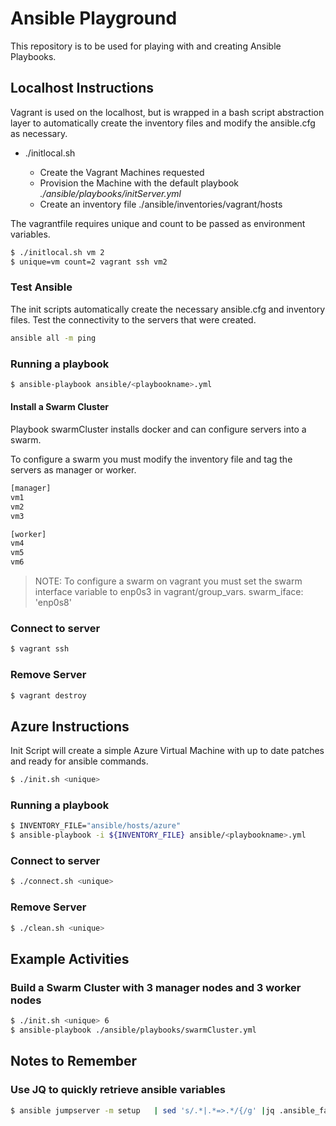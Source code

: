 # Ansible Playground

This repository is to be used for playing with and creating Ansible Playbooks.


## Localhost Instructions

Vagrant is used on the localhost, but is wrapped in a bash script abstraction layer to automatically create the inventory files and modify the ansible.cfg as necessary.

- ./initlocal.sh <unique> <count>
  - Create the Vagrant Machines requested
  - Provision the Machine with the default playbook _./ansible/playbooks/initServer.yml_
  - Create an inventory file ./ansible/inventories/vagrant/hosts

The vagrantfile requires unique and count to be passed as environment variables.


```bash
$ ./initlocal.sh vm 2
$ unique=vm count=2 vagrant ssh vm2
```

### Test Ansible

The init scripts automatically create the necessary ansible.cfg and inventory files.  Test the connectivity to the servers that were created.

```bash
ansible all -m ping
```

### Running a playbook

```bash
$ ansible-playbook ansible/<playbookname>.yml
```

#### Install a Swarm Cluster

Playbook swarmCluster installs docker and can configure servers into a swarm.

To configure a swarm you must modify the inventory file and tag the servers as manager or worker.

```bash
[manager]
vm1
vm2
vm3

[worker]
vm4
vm5
vm6
```

>NOTE: To configure a swarm on vagrant you must set the swarm interface variable to enp0s3 in vagrant/group_vars.
swarm_iface: 'enp0s8'


### Connect to server

```bash
$ vagrant ssh
```

### Remove Server

```bash
$ vagrant destroy
```

## Azure Instructions

Init Script will create a simple Azure Virtual Machine with up to date patches and ready for ansible commands.

```bash
$ ./init.sh <unique>
```

### Running a playbook

```bash
$ INVENTORY_FILE="ansible/hosts/azure"
$ ansible-playbook -i ${INVENTORY_FILE} ansible/<playbookname>.yml
```

### Connect to server

```bash
$ ./connect.sh <unique>
```

### Remove Server

```bash
$ ./clean.sh <unique>
```


## Example Activities

### Build a Swarm Cluster with 3 manager nodes and 3 worker nodes

```bash
$ ./init.sh <unique> 6
$ ansible-playbook ./ansible/playbooks/swarmCluster.yml
```


## Notes to Remember

### Use JQ to quickly retrieve ansible variables

```bash
$ ansible jumpserver -m setup   | sed 's/.*|.*=>.*/{/g' |jq .ansible_facts.ansible_env
```



